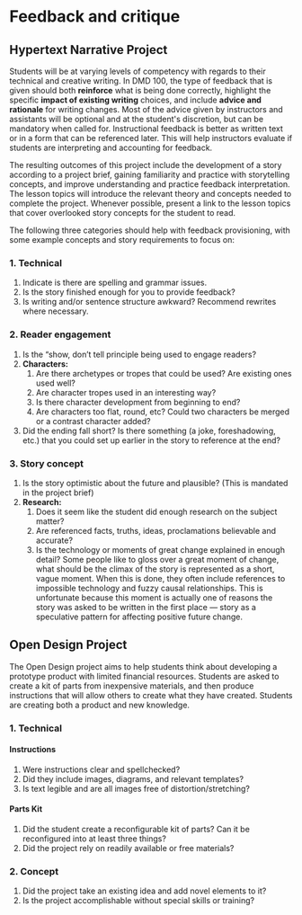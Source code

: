 # Feedback and critique

## Hypertext Narrative Project

Students will be at varying levels of competency with regards to their technical and creative writing. In DMD 100, the type of feedback that is given should both **reinforce** what is being done correctly, highlight the specific **impact of existing writing** choices, and include **advice and rationale** for writing changes. Most of the advice given by instructors and assistants will be optional and at the student's discretion, but can be mandatory when called for. Instructional feedback is better as written text or in a form that can be referenced later. This will help instructors evaluate if students are interpreting and accounting for feedback.

The resulting outcomes of this project include the development of a story according to a project brief, gaining familiarity and practice with storytelling concepts, and improve understanding and practice feedback interpretation. The lesson topics will introduce the relevant theory and concepts needed to complete the project. Whenever possible, present a link to the lesson topics that cover overlooked story concepts for the student to read.

The following three categories should help with feedback provisioning, with some example concepts and story requirements to focus on:

### 1. Technical

1. Indicate is there are spelling and grammar issues.
2. Is the story finished enough for you to provide feedback?
3. Is writing and/or sentence structure awkward? Recommend rewrites where necessary.

### 2. Reader engagement

1. Is the “show, don’t tell principle being used to engage readers?
2. **Characters:**
   1. Are there archetypes or tropes that could be used? Are existing ones used well?
   2. Are character tropes used in an interesting way?
   3. Is there character development from beginning to end?
   4. Are characters too flat, round, etc? Could two characters be merged or a contrast character added?
3. Did the ending fall short? Is there something \(a joke, foreshadowing, etc.\) that you could set up earlier in the story to reference at the end?

### 3. Story concept

1. Is the story optimistic about the future and plausible? \(This is mandated in the project brief\)
2. **Research:**
   1. Does it seem like the student did enough research on the subject matter?
   2. Are referenced facts, truths, ideas, proclamations believable and accurate?
   3. Is the technology or moments of great change explained in enough detail? Some people like to gloss over a great moment of change, what should be the climax of the story is represented as a short, vague moment. When this is done, they often include references to impossible technology and fuzzy causal relationships. This is unfortunate because this moment is actually one of reasons the story was asked to be written in the first place — story as a speculative pattern for affecting positive future change.

## Open Design Project

The Open Design project aims to help students think about developing a prototype product with limited financial resources. Students are asked to create a kit of parts from inexpensive materials, and then produce instructions that will allow others to create what they have created. Students are creating both a product and new knowledge.

### 1. Technical

#### Instructions
1. Were instructions clear and spellchecked? 
2. Did they include images, diagrams, and relevant templates?
3. Is text legible and are all images free of distortion/stretching?

#### Parts Kit
1. Did the student create a reconfigurable kit of parts? Can it be reconfigured into at least three things?
2. Did the project rely on readily available or free materials?

### 2. Concept
1. Did the project take an existing idea and add novel elements to it?
2. Is the project accomplishable without special skills or training?


